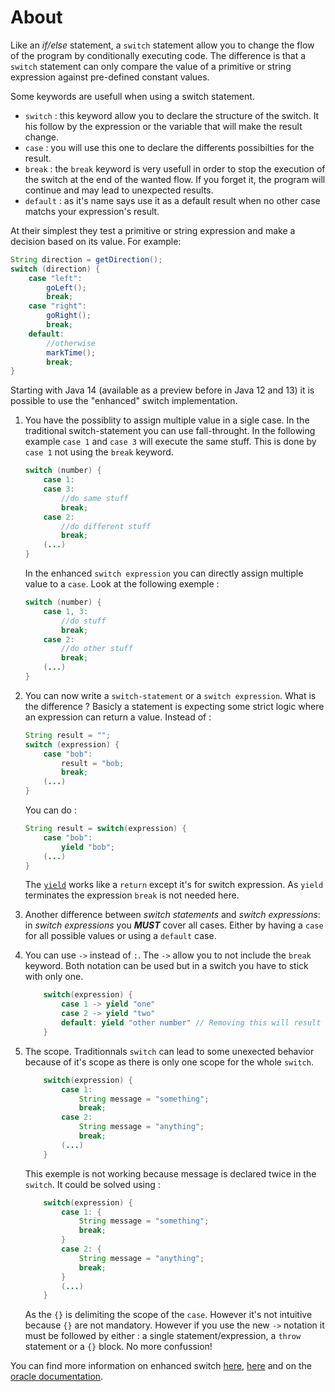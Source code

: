 # About

Like an _if/else_ statement, a `switch` statement allow you to change the flow of the program by conditionally executing code. The difference is that a `switch` statement can only compare the value of a primitive or string expression against pre-defined constant values.

Some keywords are usefull when using a switch statement.

- `switch` : this keyword allow you to declare the structure of the switch. It his follow by the expression or the variable that will make the result change.
- `case` : you will use this one to declare the differents possibilties for the result.
- `break` : the `break` keyword is very usefull in order to stop the execution of the switch at the end of the wanted flow. If you forget it, the program will continue and may lead to unexpected results.
- `default` : as it's name says use it as a default result when no other case matchs your expression's result.

At their simplest they test a primitive or string expression and make a decision based on its value. For example:

```java
String direction = getDirection();
switch (direction) {
    case "left":
        goLeft();
        break;
    case "right":
        goRight();
        break;
    default:
        //otherwise
        markTime();
        break;
}
```

Starting with Java 14 (available as a preview before in Java 12 and 13) it is possible to use the "enhanced" switch implementation.

1. You have the possiblity to assign multiple value in a sigle case.
   In the traditional switch-statement you can use fall-throught. In the following example `case 1` and `case 3` will execute the same stuff. This is done by `case 1` not using the `break` keyword.

   ```java
   switch (number) {
       case 1:
       case 3:
           //do same stuff
           break;
       case 2:
           //do different stuff
           break;
       (...)
   }
   ```

   In the enhanced `switch expression` you can directly assign multiple value to a `case`.
   Look at the following exemple :

   ```java
   switch (number) {
       case 1, 3:
           //do stuff
           break;
       case 2:
           //do other stuff
           break;
       (...)
   }
   ```

2. You can now write a `switch-statement` or a `switch expression`. What is the difference ?
   Basicly a statement is expecting some strict logic where an expression can return a value.
   Instead of :

   ```java
   String result = "";
   switch (expression) {
       case "bob":
           result = "bob;
           break;
       (...)
   }
   ```

   You can do :

   ```java
   String result = switch(expression) {
       case "bob":
           yield "bob";
       (...)
   }
   ```

   The [`yield`][yield-keyword] works like a `return` except it's for switch expression. As `yield` terminates the expression `break` is not needed here.

3. Another difference between _switch statements_ and _switch expressions_: in _switch expressions_ you _**MUST**_ cover all cases. Either by having a `case` for all possible values or using a `default` case.

4. You can use `->` instead of `:`. The `->` allow you to not include the `break` keyword. Both notation can be used but in a switch you have to stick with only one.

   ```java
       switch(expression) {
           case 1 -> yield "one"
           case 2 -> yield "two"
           default: yield "other number" // Removing this will result in a compile error
       }
   ```

5. The scope. Traditionnals `switch` can lead to some unexected behavior because of it's scope as there is only one scope for the whole `switch`.

   ```java
       switch(expression) {
           case 1:
               String message = "something";
               break;
           case 2:
               String message = "anything";
               break;
           (...)
       }
   ```

   This exemple is not working because message is declared twice in the `switch`.
   It could be solved using :

   ```java
       switch(expression) {
           case 1: {
               String message = "something";
               break;
           }
           case 2: {
               String message = "anything";
               break;
           }
           (...)
       }
   ```

   As the `{}` is delimiting the scope of the `case`. However it's not intuitive because `{}` are not mandatory.
   However if you use the new `->` notation it must be followed by either : a single statement/expression, a `throw` statement or a `{}` block. No more confussion!

You can find more information on enhanced switch [here][switch1], [here][switch2] and on the [oracle documentation][oracle-doc].

[yield-keyword]: https://www.codejava.net/java-core/the-java-language/yield-keyword-in-java
[switch1]: https://www.vojtechruzicka.com/java-enhanced-switch/
[switch2]: https://howtodoinjava.com/java14/switch-expressions/
[oracle-doc]: https://docs.oracle.com/en/java/javase/13/language/switch-expressions.html
